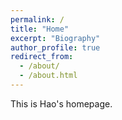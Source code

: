 ```yaml
---
permalink: /
title: "Home"
excerpt: "Biography"
author_profile: true
redirect_from: 
  - /about/
  - /about.html
---
```


This is Hao's homepage.

